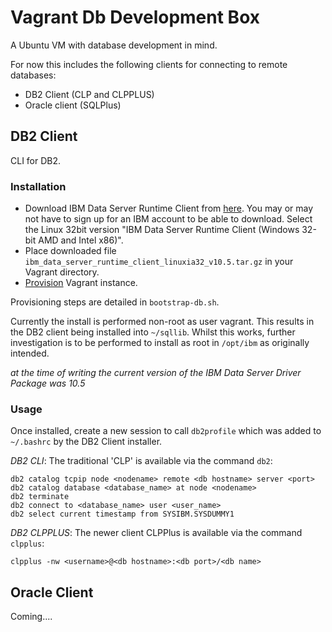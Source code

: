 # Vagrant Db Development Box

A Ubuntu VM with database development in mind.

For now this includes the following clients for connecting to remote databases:

* DB2 Client (CLP and CLPPLUS)
* Oracle client (SQLPlus) 

## DB2 Client

CLI for DB2.

### Installation

* Download IBM Data Server Runtime Client from [here](http://www-01.ibm.com/support/docview.wss?uid=swg21385217). You may or may not have to sign up for an IBM account to be able to download. Select the Linux 32bit version "IBM Data Server Runtime Client (Windows 32-bit AMD and Intel x86)". 
* Place downloaded file ```ibm_data_server_runtime_client_linuxia32_v10.5.tar.gz``` in your Vagrant directory.
* [Provision](../README.markdown) Vagrant instance.

Provisioning steps are detailed in ```bootstrap-db.sh```.

Currently the install is performed non-root as user vagrant. This results in the DB2 client being installed into ```~/sqllib```. Whilst this works, further investigation is to be performed to install as root in ```/opt/ibm``` as originally intended.

*at the time of writing the current version of the IBM Data Server Driver Package was 10.5*

### Usage

Once installed, create a new session to call ```db2profile``` which was added to ```~/.bashrc``` by the DB2 Client installer. 

*DB2 CLI*: The traditional 'CLP' is available via the command ```db2```:

```
db2 catalog tcpip node <nodename> remote <db hostname> server <port>
db2 catalog database <database_name> at node <nodename>
db2 terminate
db2 connect to <database_name> user <user_name>
db2 select current timestamp from SYSIBM.SYSDUMMY1
```

*DB2 CLPPLUS*: The newer client CLPPlus is available via the command ```clpplus```:

```
clpplus -nw <username>@<db hostname>:<db port>/<db name>
```

## Oracle Client

Coming....
